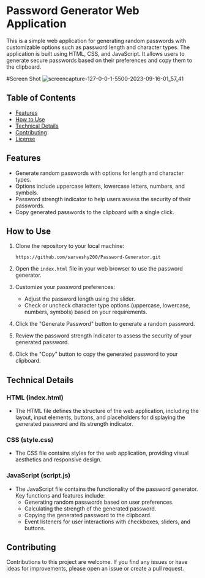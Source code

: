 # Password Generator Web Application

This is a simple web application for generating random passwords with customizable options such as password length and character types. The application is built using HTML, CSS, and JavaScript. It allows users to generate secure passwords based on their preferences and copy them to the clipboard.

#Screen Shot
![screencapture-127-0-0-1-5500-2023-09-16-01_57_41](https://github.com/sarveshy200/Password-Generator/assets/105293807/101911b8-afa1-4498-9a15-18f3cf44aeca)

## Table of Contents

- [Features](#features)
- [How to Use](#how-to-use)
- [Technical Details](#technical-details)
- [Contributing](#contributing)
- [License](#license)

## Features

- Generate random passwords with options for length and character types.
- Options include uppercase letters, lowercase letters, numbers, and symbols.
- Password strength indicator to help users assess the security of their passwords.
- Copy generated passwords to the clipboard with a single click.

## How to Use

1. Clone the repository to your local machine:

   ```shell
   https://github.com/sarveshy200/Password-Generator.git
   ```

2. Open the `index.html` file in your web browser to use the password generator.

3. Customize your password preferences:
   - Adjust the password length using the slider.
   - Check or uncheck character type options (uppercase, lowercase, numbers, symbols) based on your requirements.

4. Click the "Generate Password" button to generate a random password.

5. Review the password strength indicator to assess the security of your generated password.

6. Click the "Copy" button to copy the generated password to your clipboard.

## Technical Details

### HTML (index.html)

- The HTML file defines the structure of the web application, including the layout, input elements, buttons, and placeholders for displaying the generated password and its strength indicator.

### CSS (style.css)

- The CSS file contains styles for the web application, providing visual aesthetics and responsive design.

### JavaScript (script.js)

- The JavaScript file contains the functionality of the password generator. Key functions and features include:
  - Generating random passwords based on user preferences.
  - Calculating the strength of the generated password.
  - Copying the generated password to the clipboard.
  - Event listeners for user interactions with checkboxes, sliders, and buttons.

## Contributing

Contributions to this project are welcome. If you find any issues or have ideas for improvements, please open an issue or create a pull request. 


